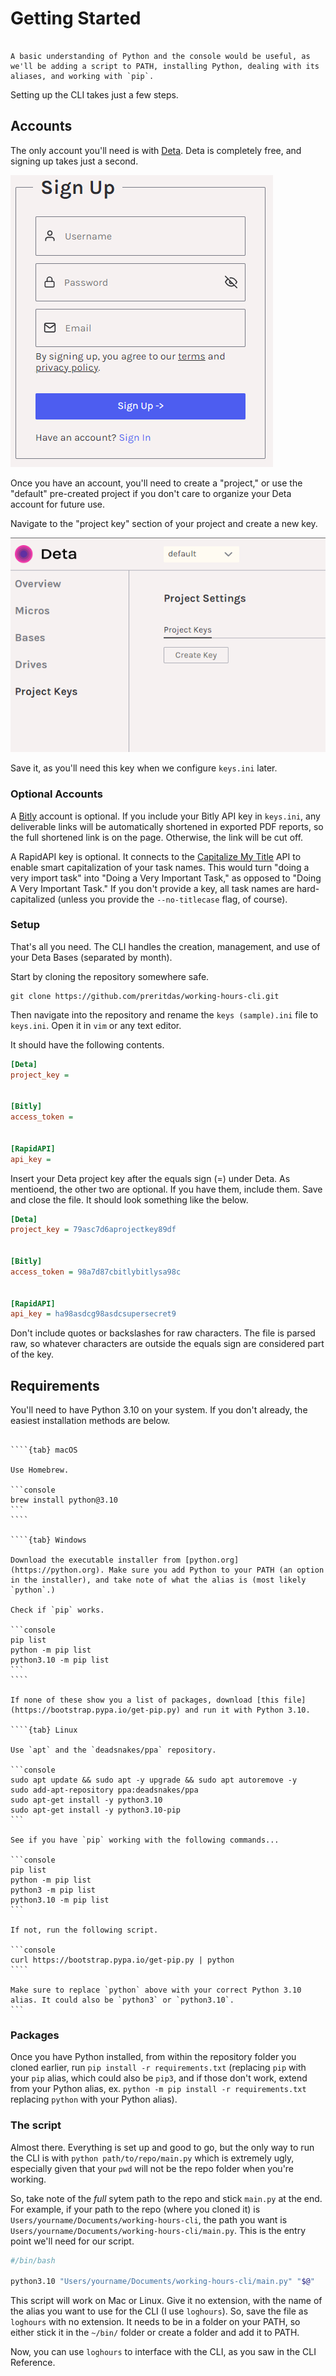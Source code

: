 # Getting Started

```{note}

A basic understanding of Python and the console would be useful, as we'll be adding a script to PATH, installing Python, dealing with its aliases, and working with `pip`. 
```

Setting up the CLI takes just a few steps.


## Accounts

The only account you'll need is with [Deta](https://deta.sh). Deta is completely free, and signing up takes just a second. 

![signup-form](_static/deta-signup.PNG)

Once you have an account, you'll need to create a "project," or use the "default" pre-created project if you don't care to organize your Deta account for future use.

Navigate to the "project key" section of your project and create a new key.

![deta-key](_static/deta-project-key.PNG)

Save it, as you'll need this key when we configure `keys.ini` later.


### Optional Accounts

A [Bitly](https://bitly.com) account is optional. If you include your Bitly API key in `keys.ini`, any deliverable links will be automatically shortened in exported PDF reports, so the full shortened link is on the page. Otherwise, the link will be cut off.

A RapidAPI key is optional. It connects to the [Capitalize My Title](https://capitalizemytitle.com) API to enable smart capitalization of your task names. This would turn "doing a very import task" into "Doing a Very Important Task," as opposed to "Doing A Very Important Task." If you don't provide a key, all task names are hard-capitalized (unless you provide the `--no-titlecase` flag, of course).


### Setup

That's all you need. The CLI handles the creation, management, and use of your Deta Bases (separated by month).

Start by cloning the repository somewhere safe.

```console
git clone https://github.com/preritdas/working-hours-cli.git
```

Then navigate into the repository and rename the `keys (sample).ini` file to `keys.ini`. Open it in `vim` or any text editor.

It should have the following contents.

```ini
[Deta]
project_key = 


[Bitly]
access_token = 


[RapidAPI]
api_key = 
```

Insert your Deta project key after the equals sign (=) under Deta. As mentioend, the other two are optional. If you have them, include them. Save and close the file. It should look something like the below.

```ini
[Deta]
project_key = 79asc7d6aprojectkey89df


[Bitly]
access_token = 98a7d87cbitlybitlysa98c


[RapidAPI]
api_key = ha98asdcg98asdcsupersecret9
```

Don't include quotes or backslashes for raw characters. The file is parsed raw, so whatever characters are outside the equals sign are considered part of the key.


## Requirements


You'll need to have Python 3.10 on your system. If you don't already, the easiest installation methods are below.

`````{tabs}

````{tab} macOS 

Use Homebrew.

```console
brew install python@3.10
```
````

````{tab} Windows

Download the executable installer from [python.org](https://python.org). Make sure you add Python to your PATH (an option in the installer), and take note of what the alias is (most likely `python`.)

Check if `pip` works.

```console
pip list
python -m pip list
python3.10 -m pip list
```
````

If none of these show you a list of packages, download [this file](https://bootstrap.pypa.io/get-pip.py) and run it with Python 3.10. 

````{tab} Linux

Use `apt` and the `deadsnakes/ppa` repository.

```console
sudo apt update && sudo apt -y upgrade && sudo apt autoremove -y
sudo add-apt-repository ppa:deadsnakes/ppa
sudo apt-get install -y python3.10
sudo apt-get install -y python3.10-pip
```

See if you have `pip` working with the following commands... 

```console
pip list
python -m pip list
python3 -m pip list
python3.10 -m pip list
```

If not, run the following script.

```console
curl https://bootstrap.pypa.io/get-pip.py | python
````

Make sure to replace `python` above with your correct Python 3.10 alias. It could also be `python3` or `python3.10`. 
```
`````
### Packages

Once you have Python installed, from within the repository folder you cloned earlier, run `pip install -r requirements.txt` (replacing `pip` with your `pip` alias, which could also be `pip3`, and if those don't work, extend from your Python alias, ex. `python -m pip install -r requirements.txt` replacing `python` with your Python alias).


### The script

Almost there. Everything is set up and good to go, but the only way to run the CLI is with `python path/to/repo/main.py` which is extremely ugly, especially given that your `pwd` will not be the repo folder when you're working.

So, take note of the _full_ sytem path to the repo and stick `main.py` at the end. For example, if your path to the repo (where you cloned it) is `Users/yourname/Documents/working-hours-cli`, the path you want is `Users/yourname/Documents/working-hours-cli/main.py`. This is the entry point we'll need for our script.

```bash
#/bin/bash

python3.10 "Users/yourname/Documents/working-hours-cli/main.py" "$@"
```

This script will work on Mac or Linux. Give it no extension, with the name of the alias you want to use for the CLI (I use `loghours`). So, save the file as `loghours` with no extension. It needs to be in a folder on your PATH, so either stick it in the `~/bin/` folder or create a folder and add it to PATH.

Now, you can use `loghours` to interface with the CLI, as you saw in the CLI Reference. 
